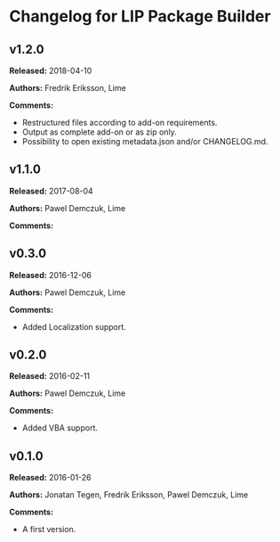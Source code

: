# Changelog for LIP Package Builder

## v1.2.0
**Released:** 2018-04-10

**Authors:** Fredrik Eriksson, Lime

**Comments:**

* Restructured files according to add-on requirements.
* Output as complete add-on or as zip only.
* Possibility to open existing metadata.json and/or CHANGELOG.md.


## v1.1.0
**Released:** 2017-08-04

**Authors:** Pawel Demczuk, Lime

**Comments:**


## v0.3.0
**Released:** 2016-12-06

**Authors:** Pawel Demczuk, Lime

**Comments:**

* Added Localization support.


## v0.2.0
**Released:** 2016-02-11

**Authors:** Pawel Demczuk, Lime

**Comments:**

* Added VBA support.


## v0.1.0
**Released:** 2016-01-26

**Authors:** Jonatan Tegen, Fredrik Eriksson, Pawel Demczuk, Lime

**Comments:**

* A first version.